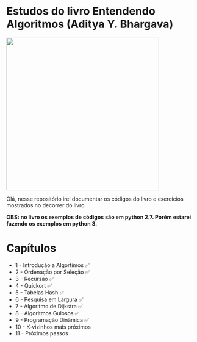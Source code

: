 # Estudos do livro Entendendo Algoritmos (Aditya Y. Bhargava)
<p>
    <img height="400px" src="https://m.media-amazon.com/images/I/71Vkg7GfPFL._AC_UF1000,1000_QL80_.jpg">
</p>
Olá, nesse repositório irei documentar os códigos do livro e exercícios mostrados no decorrer do livro.

**OBS: no livro os exemplos de códigos são em python 2.7. Porém estarei fazendo os exemplos em python 3.**

# Capítulos

- 1 - Introdução a Algortimos ✅
- 2 - Ordenação por Seleção ✅
- 3 - Recursão ✅
- 4 - Quickort ✅
- 5 - Tabelas Hash ✅
- 6 - Pesquisa em Largura ✅
- 7 - Algoritmo de Dijkstra ✅
- 8 - Algoritmos Gulosos ✅
- 9 - Programação Dinâmica ✅
- 10 - K-vizinhos mais próximos
- 11 - Próximos passos
